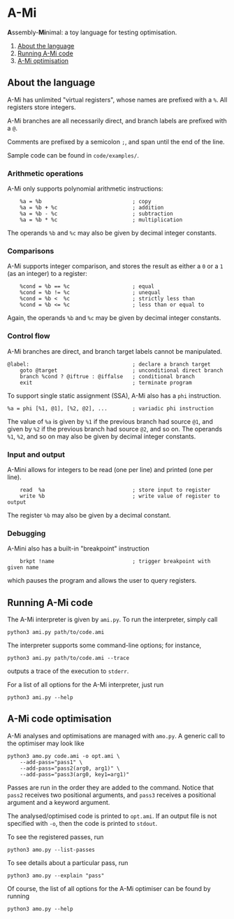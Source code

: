 # A-Mi
**A**ssembly-**Mi**nimal: a toy language for testing optimisation.

1. [About the language](#about-the-language)
1. [Running A-Mi code](#running-a-mi-code)
1. [A-Mi optimisation](#a-mi-optimisation)

## About the language

A-Mi has unlimited "virtual registers", whose names are prefixed with a `%`.
All registers store integers.

A-Mi branches are all necessarily direct, and branch labels are prefixed with a `@`.

Comments are prefixed by a semicolon `;`, and span until the end of the line.

Sample code can be found in `code/examples/`.

### Arithmetic operations

A-Mi only supports polynomial arithmetic instructions:
```
    %a = %b                             ; copy
    %a = %b + %c                        ; addition
    %a = %b - %c                        ; subtraction
    %a = %b * %c                        ; multiplication
```

The operands `%b` and `%c` may also be given by decimal integer constants.

### Comparisons

A-Mi supports integer comparison, and stores the result as either a `0` or a `1` (as an integer) to a register:
```
    %cond = %b == %c                    ; equal
    %cond = %b != %c                    ; unequal
    %cond = %b <  %c                    ; strictly less than
    %cond = %b <= %c                    ; less than or equal to
```

Again, the operands `%b` and `%c` may be given by decimal integer constants.

### Control flow

A-Mi branches are direct, and branch target labels cannot be manipulated.
```
@label:                                 ; declare a branch target
    goto @target                        ; unconditional direct branch
    branch %cond ? @iftrue : @iffalse   ; conditional branch
    exit                                ; terminate program
```
To support single static assignment (SSA), A-Mi also has a `phi` instruction.
```
%a = phi [%1, @1], [%2, @2], ...        ; variadic phi instruction
```
The value of `%a` is given by `%1` if the previous branch had source `@1`, and given by `%2` if the previous branch had source `@2`, and so on.
The operands `%1`, `%2`, and so on may also be given by decimal integer constants.

### Input and output

A-Mini allows for integers to be read (one per line) and printed (one per line).

```
    read  %a                            ; store input to register
    write %b                            ; write value of register to output
```
The register `%b` may also be given by a decimal constant.

### Debugging

A-Mini also has a built-in "breakpoint" instruction
```
    brkpt !name                         ; trigger breakpoint with given name
```
which pauses the program and allows the user to query registers.


## Running A-Mi code

The A-Mi interpreter is given by `ami.py`.
To run the interpreter, simply call
```console
python3 ami.py path/to/code.ami
```
The interpreter supports some command-line options; for instance,
```console
python3 ami.py path/to/code.ami --trace
```
outputs a trace of the execution to `stderr`.

For a list of all options for the A-Mi interpreter, just run
```console
python3 ami.py --help
```

## A-Mi code optimisation

A-Mi analyses and optimisations are managed with `amo.py`.
A generic call to the optimiser may look like
```console
python3 amo.py code.ami -o opt.ami \
    --add-pass="pass1" \
    --add-pass="pass2(arg0, arg1)" \
    --add-pass="pass3(arg0, key1=arg1)"
```
Passes are run in the order they are added to the command.
Notice that `pass2` receives two positional arguments, and `pass3` receives a positional argument and a keyword argument.

The analysed/optimised code is printed to `opt.ami`.
If an output file is not specified with `-o`, then the code is printed to `stdout`.

To see the registered passes, run
```console
python3 amo.py --list-passes
```

To see details about a particular pass, run
```console
python3 amo.py --explain "pass"
```

Of course, the list of all options for the A-Mi optimiser can be found by running
```console
python3 amo.py --help
```
